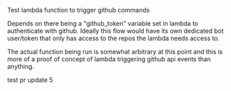 Test lambda function to trigger github commands

Depends on there being a "github_token" variable set in lambda to authenticate with github. Ideally this flow would have its own dedicated bot user/token that only has access to the repos the lambda needs access to.

The actual function being run is somewhat arbitrary at this point and this is more of a proof of concept of lambda triggering github api events than anything.

test pr update 5
